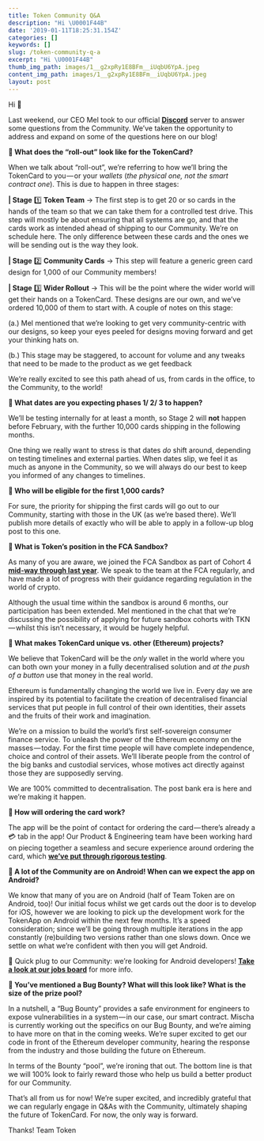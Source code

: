 ```yaml
---
title: Token Community Q&A
description: "Hi \U0001F44B"
date: '2019-01-11T18:25:31.154Z'
categories: []
keywords: []
slug: /token-community-q-a
excerpt: "Hi \U0001F44B"
thumb_img_path: images/1__g2xpRy1E8BFm__iUqbU6YpA.jpeg
content_img_path: images/1__g2xpRy1E8BFm__iUqbU6YpA.jpeg
layout: post
---
```



Hi 👋

Last weekend, our CEO Mel took to our official [**Discord**](https://discordapp.com/invite/RhxpjpX) server to answer some questions from the Community. We’ve taken the opportunity to address and expand on some of the questions here on our blog!

**💬 What does the “roll-out” look like for the TokenCard?**

When we talk about “roll-out”, we’re referring to how we’ll bring the TokenCard to you — or your _wallets_ (_the physical one, not the smart contract one_). This is due to happen in three stages:

**| Stage** 1️⃣ **Token Team** → The first step is to get 20 or so cards in the hands of the team so that we can take them for a controlled test drive. This step will mostly be about ensuring that all systems are go, and that the cards work as intended ahead of shipping to our Community. We’re on schedule here. The only difference between these cards and the ones we will be sending out is the way they look.

**| Stage** 2️⃣ **Community Cards** → This step will feature a generic green card design for 1,000 of our Community members!

**| Stage** 3️⃣ **Wider Rollout** → This will be the point where the wider world will get their hands on a TokenCard. These designs are our own, and we’ve ordered 10,000 of them to start with. A couple of notes on this stage:

(a.) Mel mentioned that we’re looking to get very community-centric with our designs, so keep your eyes peeled for designs moving forward and get your thinking hats on.

(b.) This stage may be staggered, to account for volume and any tweaks that need to be made to the product as we get feedback

We’re really excited to see this path ahead of us, from cards in the office, to the Community, to the world!

**💬 What dates are you expecting phases 1/ 2/ 3 to happen?**

We’ll be testing internally for at least a month, so Stage 2 will **not** happen before February, with the further 10,000 cards shipping in the following months.

One thing we really want to stress is that dates _do_ shift around, depending on testing timelines and external parties. When dates slip, we feel it as much as anyone in the Community, so we will always do our best to keep you informed of any changes to timelines.

**💬 Who will be eligible for the first 1,000 cards?**

For sure, the priority for shipping the first cards will go out to our Community, starting with those in the UK (as we’re based there). We’ll publish more details of exactly who will be able to apply in a follow-up blog post to this one.

**💬 What is Token’s position in the FCA Sandbox?**

As many of you are aware, we joined the FCA Sandbox as part of Cohort 4 [**mid-way through last year**](https://medium.com/tokencard/tokencard-included-in-cohort-4-of-the-fca-sandbox-86bb9d3ceacd). We speak to the team at the FCA regularly, and have made a lot of progress with their guidance regarding regulation in the world of crypto.

Although the usual time within the sandbox is around 6 months, our participation has been extended. Mel mentioned in the chat that we’re discussing the possibility of applying for future sandbox cohorts with TKN — whilst this isn’t necessary, it would be hugely helpful.

**💬 What makes TokenCard unique vs. other (Ethereum) projects?**

We believe that TokenCard will be the _only_ wallet in the world where you can both own your money in a fully decentralised solution and _at the push of a button_ use that money in the real world.

Ethereum is fundamentally changing the world we live in. Every day we are inspired by its potential to facilitate the creation of decentralised financial services that put people in full control of their own identities, their assets and the fruits of their work and imagination.

We’re on a mission to build the world’s first self-sovereign consumer finance service. To unleash the power of the Ethereum economy on the masses — today. For the first time people will have complete independence, choice and control of their assets. We’ll liberate people from the control of the big banks and custodial services, whose motives act directly against those they are supposedly serving.

We are 100% committed to decentralisation. The post bank era is here and we’re making it happen.

**💬 How will ordering the card work?**

The app will be the point of contact for ordering the card — there’s already a 💳 tab in the app! Our Product & Engineering team have been working hard on piecing together a seamless and secure experience around ordering the card, which [**we’ve put through rigorous testing**](https://twitter.com/tokencard_io/status/1073543521703993344).

**💬 A lot of the Community are on Android! When can we expect the app on Android?**

We know that many of you are on Android (half of Team Token are on Android, too)! Our initial focus whilst we get cards out the door is to develop for iOS, however we are looking to pick up the development work for the TokenApp on Android within the next few months. It’s a speed consideration; since we’ll be going through multiple iterations in the app constantly (re)building two versions rather than one slows down. Once we settle on what we’re confident with then you will get Android.

🔌 Quick plug to our Community: we’re looking for Android developers! [**Take a look at our jobs board**](https://tokencard.workable.com/j/24FDC8F978) for more info.

**💬 You’ve mentioned a Bug Bounty? What will this look like? What is the size of the prize pool?**

In a nutshell, a “Bug Bounty” provides a safe environment for engineers to expose vulnerabilities in a system — in our case, our smart contract. Mischa is currently working out the specifics on our Bug Bounty, and we’re aiming to have more on that in the coming weeks. We’re super excited to get our code in front of the Ethereum developer community, hearing the response from the industry and those building the future on Ethereum.

In terms of the Bounty “pool”, we’re ironing that out. The bottom line is that we will 100% look to fairly reward those who help us build a better product for our Community.

That’s all from us for now! We’re super excited, and incredibly grateful that we can regularly engage in Q&As with the Community, ultimately shaping the future of TokenCard. For now, the only way is forward.

Thanks! Team Token